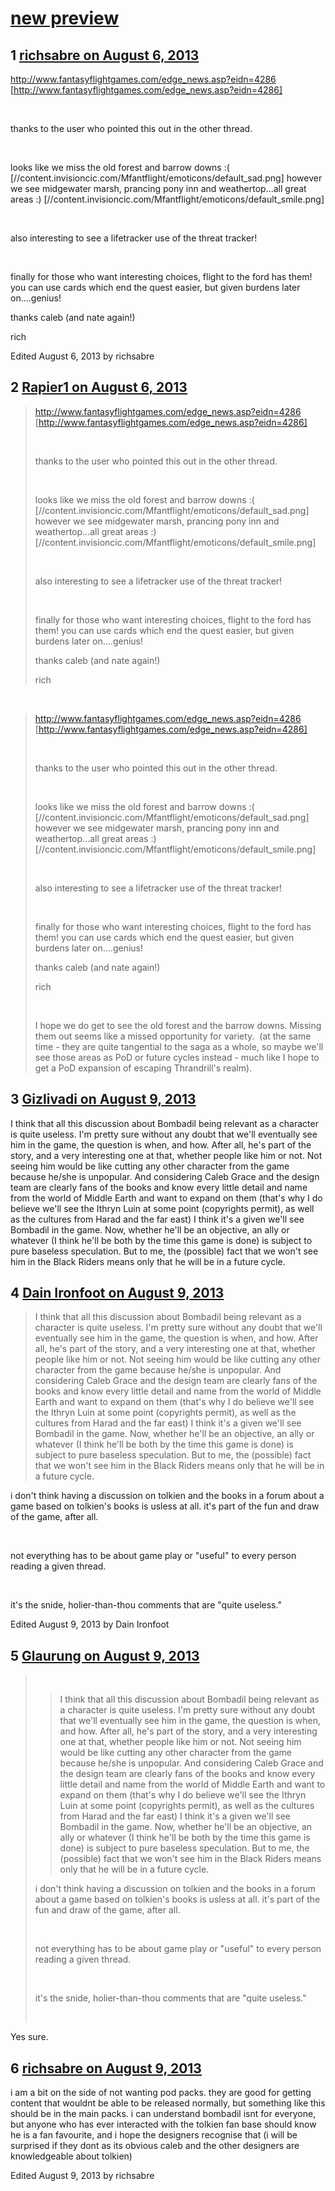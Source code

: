 # [new preview](https://community.fantasyflightgames.com/topic/87955-new-preview/)

## 1 [richsabre on August 6, 2013](https://community.fantasyflightgames.com/topic/87955-new-preview/?do=findComment&comment=832652)

http://www.fantasyflightgames.com/edge_news.asp?eidn=4286 [http://www.fantasyflightgames.com/edge_news.asp?eidn=4286]

 

thanks to the user who pointed this out in the other thread.

 

looks like we miss the old forest and barrow downs :( [//content.invisioncic.com/Mfantflight/emoticons/default_sad.png] however we see midgewater marsh, prancing pony inn and weathertop...all great areas :) [//content.invisioncic.com/Mfantflight/emoticons/default_smile.png]

 

also interesting to see a lifetracker use of the threat tracker!

 

finally for those who want interesting choices, flight to the ford has them! you can use cards which end the quest easier, but given burdens later on....genius!

thanks caleb (and nate again!)

rich

Edited August 6, 2013 by richsabre

## 2 [Rapier1 on August 6, 2013](https://community.fantasyflightgames.com/topic/87955-new-preview/?do=findComment&comment=832696)

> http://www.fantasyflightgames.com/edge_news.asp?eidn=4286 [http://www.fantasyflightgames.com/edge_news.asp?eidn=4286]
> 
>  
> 
> thanks to the user who pointed this out in the other thread.
> 
>  
> 
> looks like we miss the old forest and barrow downs :( [//content.invisioncic.com/Mfantflight/emoticons/default_sad.png] however we see midgewater marsh, prancing pony inn and weathertop...all great areas :) [//content.invisioncic.com/Mfantflight/emoticons/default_smile.png]
> 
>  
> 
> also interesting to see a lifetracker use of the threat tracker!
> 
>  
> 
> finally for those who want interesting choices, flight to the ford has them! you can use cards which end the quest easier, but given burdens later on....genius!
> 
> thanks caleb (and nate again!)
> 
> rich

 

> http://www.fantasyflightgames.com/edge_news.asp?eidn=4286 [http://www.fantasyflightgames.com/edge_news.asp?eidn=4286]
> 
>  
> 
> thanks to the user who pointed this out in the other thread.
> 
>  
> 
> looks like we miss the old forest and barrow downs :( [//content.invisioncic.com/Mfantflight/emoticons/default_sad.png] however we see midgewater marsh, prancing pony inn and weathertop...all great areas :) [//content.invisioncic.com/Mfantflight/emoticons/default_smile.png]
> 
>  
> 
> also interesting to see a lifetracker use of the threat tracker!
> 
>  
> 
> finally for those who want interesting choices, flight to the ford has them! you can use cards which end the quest easier, but given burdens later on....genius!
> 
> thanks caleb (and nate again!)
> 
> rich
> 
>  
> 
> I hope we do get to see the old forest and the barrow downs. Missing them out seems like a missed opportunity for variety.  (at the same time - they are quite tangential to the saga as a whole, so maybe we'll see those areas as PoD or future cycles instead - much like I hope to get a PoD expansion of escaping Thrandrill's realm). 

## 3 [Gizlivadi on August 9, 2013](https://community.fantasyflightgames.com/topic/87955-new-preview/?do=findComment&comment=834693)

I think that all this discussion about Bombadil being relevant as a character is quite useless. I'm pretty sure without any doubt that we'll eventually see him in the game, the question is when, and how. After all, he's part of the story, and a very interesting one at that, whether people like him or not. Not seeing him would be like cutting any other character from the game because he/she is unpopular. And considering Caleb Grace and the design team are clearly fans of the books and know every little detail and name from the world of Middle Earth and want to expand on them (that's why I do believe we'll see the Ithryn Luin at some point (copyrights permit), as well as the cultures from Harad and the far east) I think it's a given we'll see Bombadil in the game. Now, whether he'll be an objective, an ally or whatever (I think he'll be both by the time this game is done) is subject to pure baseless speculation. But to me, the (possible) fact that we won't see him in the Black Riders means only that he will be in a future cycle.

## 4 [Dain Ironfoot on August 9, 2013](https://community.fantasyflightgames.com/topic/87955-new-preview/?do=findComment&comment=834729)

> I think that all this discussion about Bombadil being relevant as a character is quite useless. I'm pretty sure without any doubt that we'll eventually see him in the game, the question is when, and how. After all, he's part of the story, and a very interesting one at that, whether people like him or not. Not seeing him would be like cutting any other character from the game because he/she is unpopular. And considering Caleb Grace and the design team are clearly fans of the books and know every little detail and name from the world of Middle Earth and want to expand on them (that's why I do believe we'll see the Ithryn Luin at some point (copyrights permit), as well as the cultures from Harad and the far east) I think it's a given we'll see Bombadil in the game. Now, whether he'll be an objective, an ally or whatever (I think he'll be both by the time this game is done) is subject to pure baseless speculation. But to me, the (possible) fact that we won't see him in the Black Riders means only that he will be in a future cycle.

i don't think having a discussion on tolkien and the books in a forum about a game based on tolkien's books is usless at all. it's part of the fun and draw of the game, after all.

 

not everything has to be about game play or "useful" to every person reading a given thread.

 

it's the snide, holier-than-thou comments that are "quite useless."

Edited August 9, 2013 by Dain Ironfoot

## 5 [Glaurung on August 9, 2013](https://community.fantasyflightgames.com/topic/87955-new-preview/?do=findComment&comment=834762)

>  
> 
> > I think that all this discussion about Bombadil being relevant as a character is quite useless. I'm pretty sure without any doubt that we'll eventually see him in the game, the question is when, and how. After all, he's part of the story, and a very interesting one at that, whether people like him or not. Not seeing him would be like cutting any other character from the game because he/she is unpopular. And considering Caleb Grace and the design team are clearly fans of the books and know every little detail and name from the world of Middle Earth and want to expand on them (that's why I do believe we'll see the Ithryn Luin at some point (copyrights permit), as well as the cultures from Harad and the far east) I think it's a given we'll see Bombadil in the game. Now, whether he'll be an objective, an ally or whatever (I think he'll be both by the time this game is done) is subject to pure baseless speculation. But to me, the (possible) fact that we won't see him in the Black Riders means only that he will be in a future cycle.
> 
> i don't think having a discussion on tolkien and the books in a forum about a game based on tolkien's books is usless at all. it's part of the fun and draw of the game, after all.
> 
>  
> 
> not everything has to be about game play or "useful" to every person reading a given thread.
> 
>  
> 
> it's the snide, holier-than-thou comments that are "quite useless."
> 
>  

Yes sure. 

## 6 [richsabre on August 9, 2013](https://community.fantasyflightgames.com/topic/87955-new-preview/?do=findComment&comment=835242)

i am a bit on the side of not wanting pod packs. they are good for getting content that wouldnt be able to be released normally, but something like this should be in the main packs. i can understand bombadil isnt for everyone, but anyone who has ever interacted with the tolkien fan base should know he is a fan favourite, and i hope the designers recognise that (i will be surprised if they dont as its obvious caleb and the other designers are knowledgeable about tolkien)

Edited August 9, 2013 by richsabre

